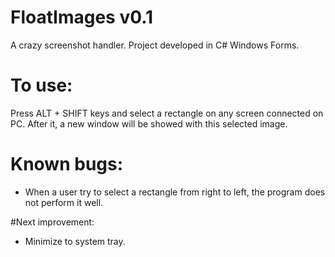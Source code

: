 # FloatImages v0.1
A crazy screenshot handler. Project developed in C# Windows Forms.

# To use:

Press ALT + SHIFT keys and select a rectangle on any screen connected on PC. After it, a new window will be showed with this selected image.

# Known bugs:
- When a user try to select a rectangle from right to left, the program does not perform it well.

#Next improvement:
- Minimize to system tray.
